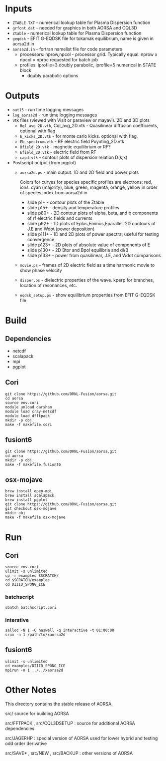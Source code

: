 # Inputs
  - `ZTABLE.TXT` - numerical lookup table for Plasma Dispersion function 
  - `grfont.dat` - needed for graphics in both AORSA and CQL3D
  - `Ztable` - numerical lookup table for Plasma Dispersion function
  - `geqdsk` - EFIT G-EQDSK file for tokamak equilibrium, name is given in aorsa2d.in
  - `aorsa2d.in` - fortran namelist file for code parameters
    + processors: nprow,npcol - processor grid. Typically equal. nprow x npcol = nproc requested for batch job
    + profiles: iprofile=3 doubly parabolic, iprofile=5 numerical in STATE block
      - doubly parabolic options

# Outputs
  - `out15` - run time logging messages
  - `log_aorsa2d` - run time logging messages
  - vtk files (viewed with Visit or paraview or mayavi). 2D and 3D plots
    - `Bql_avg_2D.vtk`, Cql_avg_2D.vtk - Quasilinear diffusion coefficients, optional with flag
    - `E_kicks_2D.vtk` - for monte carlo kicks. optional with flag, 
    - `Eb_spectrum.vtk` - RF electric field Poynting_2D.vtk
    - `Bfield_2D.vtk` - magnetic equilibrium or RF?
    - `Efield_2D.vtk`  - electric field from RF 
    - `capd.vtk` - contour plots of dispersion relation D(k,x)
  - Postscript output (from pgplot)
    - `aorsa2d.ps` - main output. 1D and 2D field and power plots
    
      Colors for curves for species specific profiles are electrons: red, ions: cyan (majority), blue, green, magenta, orange, yellow 
      in order of species index from aorsa2d.in
      + slide p1+  - contour plots of the Ztable
      + slide p15+ - density and temperature profiles
      + slide p80+ - 2D contour plots of alpha, beta, and b components of rf electric fields and currents
      + slide p92+ - 1D plots of Eplus,Eminus,Eparallel. 2D contours of J.E and Wdot (power deposition)
      + slide p111+ - 1D and 2D plots of power spectra; useful for testing convergence
      + slide p123+ - 2D plots of absolute value of components of E
      + slide p130+ - 2D Btor and Bpol equilibria and dl/B
      + slide p133+ - power from quasilinear, J.E, and Wdot comparisons
    - `movie.ps` - frames of 2D electric field as a time harmonic movie to show phase velocity
    - `disper.ps` - dielectric properties of the wave. kperp for branches, location of resonances, etc.
    - `eqdsk_setup.ps` - show equilibrium properties from EFIT G-EQDSK file
  
# Build
## Dependencies

* netcdf
* scalapack
* mpi
* pgplot

## Cori
```
git clone https://github.com/ORNL-Fusion/aorsa.git
cd aorsa
source env.cori
module unload darshan
module load cray-netcdf
module load dfftpack
mkdir -p obj
make -f makefile.cori
```

## fusiont6
```
git clone https://github.com/ORNL-Fusion/aorsa.git
cd aorsa
mkdir -p obj
make -f makefile.fusiont6
```

## osx-mojave
```
brew install open-mpi
brew install scalapack
brew install pgplot
git clone https://github.com/ORNL-Fusion/aorsa.git
git checkout osx-mojave
mkdir obj
make -f makefile.osx-mojave

```

# Run

## Cori
```
source env.cori
ulimit -s unlimited
cp -r examples $SCRATCH/
cd $SCRATCH/examples
cd DIIID_SPONG_ICE
```
### batchscript
```
sbatch batchscript.cori
```
### interative
```
salloc -N 1 -C haswell -q interactive -t 01:00:00
srun -n 1 /path/to/xaorsa2d
```
## fusiont6
```
ulimit -s unlimited
cd examples/DIIID_SPONG_ICE
mpirun -n 1 ../../xaorsa2d
```

# Other Notes
This directory contains the stable release of AORSA. 

src/ source for building AORSA

src/FFTPACK , src/CQL3DSETUP : source for additional AORSA dependencies

src/JAGERHP : special version of AORSA used for lower hybrid and testing odd order derivative

src/SAVE* , src/NEW , src/BACKUP : other versions of AORSA


